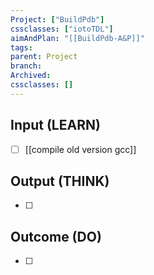 ```yaml
---
Project: ["BuildPdb"]
cssclasses: ["iotoTDL"]
aimAndPlan: "[[BuildPdb-A&P]]"
tags: 
parent: Project
branch: 
Archived: 
cssclasses: []
---
```

## Input (LEARN)

- [ ] [[compile old version gcc]]

## Output (THINK)

- [ ] 

## Outcome (DO)

- [ ] 
